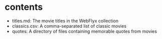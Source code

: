 # contents
* titles.md: The movie titles in the WebFlyx collection
* classics.csv: A comma-separated list of classic movies
* quotes: A directory of files containing memorable quotes from movies
